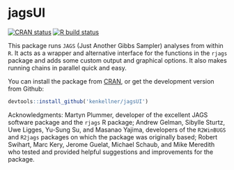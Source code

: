 jagsUI
==========

<!-- badges: start -->
[![CRAN status](https://www.r-pkg.org/badges/version/jagsUI)](https://cran.r-project.org/web/packages/jagsUI/index.html)
[![R build status](https://github.com/kenkellner/jagsUI/workflows/R-CMD-check/badge.svg)](https://github.com/kenkellner/jagsUI/actions)
<!-- badges: end -->

This package runs `JAGS` (Just Another Gibbs Sampler) analyses from within `R`. It acts as a wrapper and alternative interface for the functions in the `rjags` package and adds some custom output and graphical options. It also makes running chains in parallel quick and easy.

You can install the package from [CRAN](https://cran.r-project.org/web/packages/jagsUI/index.html), or get the development version from Github:

```r
devtools::install_github('kenkellner/jagsUI')
```

Acknowledgments: Martyn Plummer, developer of the excellent JAGS software package and the `rjags` R package;  Andrew Gelman, Sibylle Sturtz, Uwe Ligges, Yu-Sung Su, and Masanao Yajima, developers of the `R2WinBUGS` and `R2jags` packages on which the package was originally based; Robert Swihart, Marc Kery, Jerome Guelat, Michael Schaub, and Mike Meredith who tested and provided helpful suggestions and improvements for the package.
